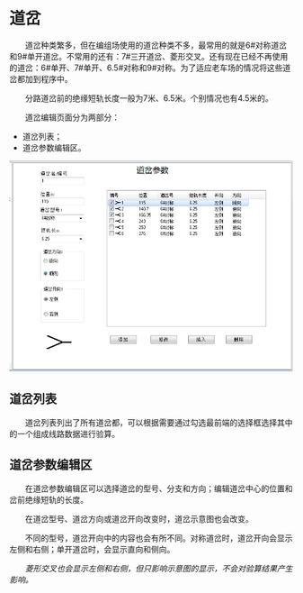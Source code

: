 # 道岔

&emsp;&emsp;道岔种类繁多，但在编组场使用的道岔种类不多，最常用的就是6#对称道岔和9#单开道岔。不常用的还有：7#三开道岔、菱形交叉。还有现在已经不再使用的道岔：6#单开、7#单开、6.5#对称和9#对称。为了适应老车场的情况将这些道岔都加到程序中。

&emsp;&emsp;分路道岔前的绝缘短轨长度一般为7米、6.5米。个别情况也有4.5米的。  
  
&emsp;&emsp;道岔编辑页面分为两部分：

- 道岔列表；
- 道岔参数编辑区。

![道岔编辑页面图](SwitchEdit.png)

## 道岔列表

&emsp;&emsp;道岔列表列出了所有道岔都，可以根据需要通过勾选最前端的选择框选择其中的一个组成线路数据进行验算。

## 道岔参数编辑区

&emsp;&emsp;在道岔参数编辑区可以选择道岔的型号、分支和方向；编辑道岔中心的位置和岔前绝缘短轨的长度。

&emsp;&emsp;在道岔型号、道岔方向或道岔开向改变时，道岔示意图也会改变。

&emsp;&emsp;不同的型号，道岔开向中的内容也会有所不同。对称道岔时，道岔开向会显示左侧和右侧；单开道岔时，会显示直向和侧向。

&emsp;&emsp;*菱形交叉也会显示左侧和右侧，但只影响示意图的显示，不会对验算结果产生影响。*

